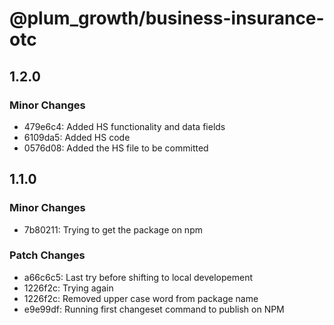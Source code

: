 # @plum_growth/business-insurance-otc

## 1.2.0

### Minor Changes

- 479e6c4: Added HS functionality and data fields
- 6109da5: Added HS code
- 0576d08: Added the HS file to be committed

## 1.1.0

### Minor Changes

- 7b80211: Trying to get the package on npm

### Patch Changes

- a66c6c5: Last try before shifting to local developement
- 1226f2c: Trying again
- 1226f2c: Removed upper case word from package name
- e9e99df: Running first changeset command to publish on NPM
